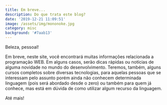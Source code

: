 ```yaml
---
title: Em breve...
description: Do que trata este blog?
date: '2019-12-21 11:09:51'
image: /assets/img/mononoke.jpg
category: misc
background: '#7aab13'
---
```

Beleza, pessoal!

Em breve, neste site, você encontrará muitas informações relacionada a programação WEB. Em alguns casos, serão dicas rápidas ou notícias de alguma novidade no mundo do desenvolvimento. Teremos, também, alguns cursos completos sobre diversas tecnologias, para aquelas pessoas que se interessam pelo assunto porém ainda não conhecem determinada linguagem (pois será abordado desde o zero) ou também para quem já conhece, mas está em dúvida de como utilizar algum recurso da linguagem.

Até mais!
